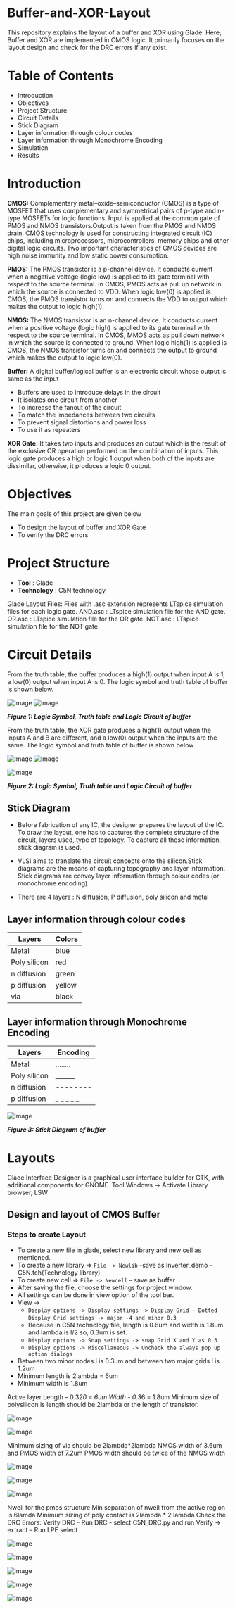 # Buffer-and-XOR-Layout
This repository explains the layout of a buffer and XOR using Glade. Here, Buffer and XOR are implemented in CMOS logic. It primarily focuses on the layout design and check for the DRC errors if any exist. 

# Table of Contents

- Introduction  
- Objectives
- Project Structure  
- Circuit Details
- Stick Diagram
- Layer information through colour codes
- Layer information through Monochrome Encoding
- Simulation  
- Results  


# Introduction

**CMOS:** Complementary metal–oxide–semiconductor (CMOS) is a type of MOSFET that uses complementary and symmetrical pairs of p-type and n-type MOSFETs for logic functions. Input is applied at the common gate of PMOS and NMOS transistors.Output is taken from the PMOS and NMOS drain. CMOS technology is used for constructing integrated circuit (IC) chips, including microprocessors, microcontrollers, memory chips and other digital logic circuits. Two important characteristics of CMOS devices are high noise immunity and low static power consumption.

**PMOS:** The PMOS transistor is a p-channel device. It conducts current when a negative voltage (logic low) is applied to its gate terminal with respect to the source terminal. In CMOS, PMOS acts as pull up network in which the source is connected to VDD. When logic low(0) is applied is CMOS, the PMOS transistor turns on and connects the VDD to output which makes the output to logic high(1).

**NMOS:** The NMOS transistor is an n-channel device. It conducts current when a positive voltage (logic high) is applied to its gate terminal with respect to the source terminal. In CMOS, MMOS acts as pull down network in which the source is connected to ground. When logic high(1) is applied is CMOS, the NMOS transistor turns on and connects the output to ground which makes the output to logic low(0).

**Buffer:** A digital buffer/logical buffer is an electronic circuit whose output is same as the input
- Buffers are used to introduce delays in the circuit
- It isolates one circuit from another
- To increase the fanout of the circuit
- To match the impedances between two circuits
- To prevent signal distortions and power loss
- To use it as repeaters

**XOR Gate:** It takes two inputs and produces an output which is the result of the exclusive OR operation performed on the combination of inputs. This logic gate produces a high or logic 1 output when both of the inputs are dissimilar, otherwise, it produces a logic 0 output.

# Objectives
The main goals of this project are given below

- To design the layout of buffer and XOR Gate
- To verify the DRC errors

# Project Structure

- **Tool** : Glade 
- **Technology** : C5N technology

Glade Layout Files: Files with .asc extension represents LTspice simulation files for each logic gate. AND.asc : LTspice simulation file for the AND gate. OR.asc : LTspice simulation file for the OR gate. NOT.asc : LTspice simulation file for the NOT gate.

# Circuit Details

From the truth table, the buffer produces a high(1) output when input A is 1, a low(0) output when input A is 0. The logic symbol and truth table of buffer is shown below.

![image](https://github.com/user-attachments/assets/7e4bd363-c733-45fc-bb0a-5b58663e99c9)     ![image](https://github.com/user-attachments/assets/cb22f38c-6143-42e7-b411-2fb37bae5277)


***Figure 1: Logic Symbol, Truth table and Logic Circuit of buffer***

From the truth table, the XOR gate produces a high(1) output when the inputs A and B are different, and a low(0) output when the inputs are the same. The logic symbol and truth table of buffer is shown below.

![image](https://github.com/user-attachments/assets/733be94b-676b-4c57-a735-c3359e16df75)     ![image](https://github.com/user-attachments/assets/46e99cb6-b716-401c-82c7-6fe3633aea48)

![image](https://github.com/user-attachments/assets/972afe72-eb78-4a10-9415-e27330db5e2f)

***Figure 2: Logic Symbol, Truth table and Logic Circuit of buffer***


## Stick Diagram

- Before fabrication of any IC, the designer prepares the layout of the IC. To draw the layout, one has to captures the complete structure of the circuit, layers used, type of topology. To capture all these information, stick diagram is used.

- VLSI aims to translate the circuit concepts onto the silicon.Stick diagrams are the means of capturing topography and layer information. Stick diagrams are convey layer information through colour codes (or monochrome encoding)

- There are 4 layers : N diffusion, P diffusion, poly silicon and metal

## Layer information through colour codes

| Layers | Colors |
| ------ | -------|
| Metal | blue |
| Poly silicon | red|
| n diffusion | green |
| p diffusion | yellow |
| via | black |

## Layer information through Monochrome Encoding

| Layers | Encoding |
| ------ | -------|
| Metal | ........ |
| Poly silicon | ______ |
| n diffusion | -------- |
| p diffusion | _ _ _ _ _ |


![image](https://github.com/user-attachments/assets/942fc757-d0f2-48ae-a9c0-c7288d9d2c07)

***Figure 3: Stick Diagram of buffer***

# Layouts

Glade Interface Designer is a graphical user interface builder for GTK, with additional components for GNOME.
Tool Windows -> Activate Library browser, LSW

## Design and layout of CMOS Buffer

### Steps to create Layout

- To create a new file in glade, select new library and new cell as mentioned.
- To create a new library => `File -> Newlib` -save as Inverter_demo – C5N.tch(Technology library)
- To create new cell => `File -> Newcell` – save as buffer
- After saving the file, choose the settings for project window. 
- All settings can be done in view option of the tool bar.
- View -> 
   - `Display options -> Display settings -> Display Grid – Dotted`  `Display Grid settings -> major -4 and minor 0.3`
   - Because in C5N technology file, length is 0.6um and width is 1.8um and lambda is l/2 so, 0.3um is set.
   - `Display options -> Snap settings -> snap Grid X and Y as 0.3`
   - `Display options -> Miscellaneous -> Uncheck the always pop up option dialogs`
- Between two minor nodes l is 0.3um and between two major grids l is 1.2um
- Minimum length is 2lambda = 6um
- Minimum width is 1.8um

Active layer
Length – 0.3*20 = 6um
Width - 0.3*6 = 1.8um
Minimum size of polysilicon is length should be 2lambda or the length of transistor.

![image](https://github.com/user-attachments/assets/29a220ef-026f-4afd-958c-aad6a450979b)

![image](https://github.com/user-attachments/assets/0331e3f2-cb71-45e1-8eb2-b60d4b3c346a)

Minimum sizing of via should be 2lambda*2lambda
NMOS width of 3.6um and PMOS width of 7.2um 
PMOS width should be twice of the NMOS width

![image](https://github.com/user-attachments/assets/1070f32a-a8da-4561-bed2-35da691e3eef)

![image](https://github.com/user-attachments/assets/87b1fc2e-7a6b-4c7b-99f9-2005b6b7bc67)

![image](https://github.com/user-attachments/assets/4210b8bf-460a-4523-94c1-070dbd3b284b)

Nwell for the pmos structure
Min separation of nwell from the active region is 6lamda
Minimum sizing of poly contact is 2lambda * 2 lambda
Check the DRC Errors:
Verify DRC – Run DRC - select C5N_DRC.py and run
Verify -> extract – Run LPE select 


![image](https://github.com/user-attachments/assets/86b953b0-fc99-45bd-bc52-c7fd6de3f927)


![image](https://github.com/user-attachments/assets/38932941-1efc-4808-82cd-eaeb0f25817f)


![image](https://github.com/user-attachments/assets/b62c8caa-005e-4c94-9433-1334a4695d8c)

![image](https://github.com/user-attachments/assets/7c23046a-6c28-4a48-8485-ba43c2c6ee34)


![image](https://github.com/user-attachments/assets/8bf42874-bb30-4e26-aa63-9853abe2c844)



